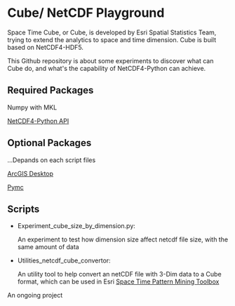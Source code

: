 # Cube/ NetCDF Playground

Space Time Cube, or Cube, is developed by Esri Spatial Statistics Team, trying to extend the analytics to space and time dimension. Cube is built based on NetCDF4-HDF5.

This Github repository is about some experiments to discover what can Cube do, and what's the capability of NetCDF4-Python can achieve.

## Required Packages
Numpy with MKL

[NetCDF4-Python API](http://netcdf4-python.googlecode.com/svn/trunk/docs/netCDF4-module.html)

## Optional Packages
...Depands on each script files

[ArcGIS Desktop](http://www.esri.com/software/arcgis/arcgis-for-desktop)

[Pymc](https://pypi.python.org/pypi/pymc)

## Scripts
* Experiment_cube_size_by_dimension.py: 

   An experiment to test how dimension size affect netcdf file size, with the same amount of data

* Utilities_netcdf_cube_convertor: 

   An utility tool to help convert an netCDF file with 3-Dim data to a Cube format, which can be used in Esri [Space Time Pattern Mining Toolbox](http://desktop.arcgis.com/en/desktop/latest/tools/space-time-pattern-mining-toolbox/an-overview-of-the-space-time-pattern-mining-toolbox.htm)

An ongoing project